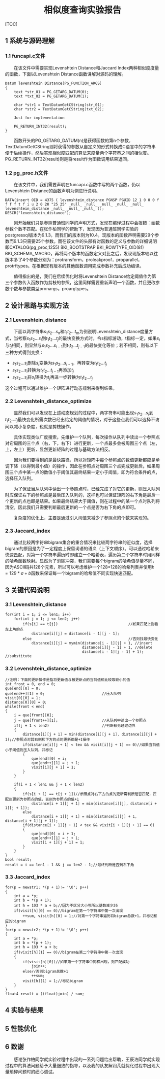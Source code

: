 # <center>相似度查询实验报告</center>

[TOC]

## 1 系统与源码理解

### 1.1 funcapi.c文件

　　在该文件中需要实现Levenshtein Distance和Jaccard Index两种相似度度量的函数，下面以Levenshtein Distance函数讲解对源码的理解。

```
Datum levenshtein Distance(PG_FUNCTION_ARGS)
{
	text *str_01 = PG_GETARG_DATUM(0);
    text *txt_02 = PG_GETARG_DATUM(1);

    char *str1 = TextDatumGetCString(str_01);
    char *str2 = TextDatumGetCString(txt_02);
    
    Just for implementation
    
    PG_RETURN_INT32(result);
}
```

　　函数开头的PG_GETARG_DATUM(n)是获得函数的第n个参数，TextDatumGetCString则将获得的参数从自定义的形式转换成C语言中的字符串便于后续操作，然后实现相似度匹配的算法来度量两个字符串之间的相似度。PG_RETURN_INT32(result)则是将result作为函数调用结果返回。

### 1.2 pg_proc.h文件

　　在该文件中，我们需要声明在funcapi.c函数中写的两个函数，仍以Levenshtein Distance的函数声明为例进行说明。

```
DATA(insert OID = 4375 ( levenshtein_distance PGNSP PGUID 12 1 0 0 0 f f f f t f i u 2 0 20 "25 25" _null_ _null_ _null_ _null_ _null_ levenshtein_distance _null_ _null_ _null_ ));
DESCR("levenshtein_distance");

```

　　刚开始我们只是参照普通班同学的声明方式，发现在编译过程中会报错：函数参数个数不匹配。在张作柏同学的帮助下，发现因为普通班同学实验的postgressql版本为9.1.3，而我们的版本则为10.4，现版本的函数声明需要29个参数而9.1.3只需要25个参数。而在该文件的头部有对函数的定义与参数的详细说明即CATALOG(pg_proc,1255) BKI_BOOTSTRAP BKI_ROWTYPE_OID(81) BKI_SCHEMA_MACRO，再将两个版本的函数定义对比之后，发现现版本较以往版本多了4个参数分别为：protransform，proleakproof，proparallel，protrftypes。在根据现有版本的其他函数调用完成参数补充后成功编译。

　　值得指出的是，我们在后续优化时将Levenshtein Distance给定阈值作为第三个参数传入函数作为剪枝的参照，这里同样需要重新声明一个函数，并且更改参数个数与参数类型pronargs，proargtypes。

## 2 设计思路与实现方法

### 2.1 Levenshtein_distance

　　下面以两字符串$s_1s_2...s_n$和$t_1t_2...t_m$为例说明Levenshtein_distance度量方式，当考察$s_1s_2...s_i$到$t_1t_2...t_j$的最快变换方式时，令s指标游动，t指标一定，如果$s_i$与$t_j$相同，则显然与$s_1s_2...s_{i - 1}$到$t_1t_2...t_{j - 1}$的最快变化等价；若不相同，则有以下三种方式得到变换：

- $s_1s_2...s_i$删除$s_i$变换为$s_1s_2...s_{i - 1}$，再转变为$t_1t_2...t_j$
- $s_1s_2...s_i$转换为$t_1t_2...t_{j - 1}$再添加$t_j$
- $s_1s_2...s_i$将$s_i$转换为$t_j$再进一步转换为$t_1t_2...t_j$

这个过程可以通过维护一个矩阵进行动态规划来得到结果。

### 2.2 Levenshtein_distance_optimize

　　显然我们可以发现在上述动态规划的过程中，两字符串可能出现$s_1s_2...s_i$到$t_1t_2...t_j$最快变化所需次数已经出给定的阈值的情况，对于这些点我们可以选择不访问以减小复杂度，也就是剪枝操作。

　　具体实现类似广度搜索，先维护一个队列，每次操作从队列中读出一个参照点对它周围的三个点（右，下，右下）进行更新，一个点最多会被周围三个点（左，上，左上）更新，显然更新矩阵的过程与基础方法相反。

　　因为我们要得到的是最快路径，所以对矩阵中每个参照点的数值更新都应是单调下降（以得到最小值）的操作，因此在参照点对周围三个点完成更新后，如果周围三个点中某一点的数值小于阈值其最终结果一定小于阈值，即为符合条件的点，选择压入队列。

　　为了保证当从队列中读出一个参照点时，已经完成了对它的更新，则压入队列时应保证右下的参照点是最后压入队列的，这样也可以保证矩阵的右下角是最后一个更新的点也即是结果。如果最终结果大于阈值，则在过程中的某一个点时队列将清空，因此我们只需要判断最后更新的一个点是否为右下角的点即可。

　　复杂度的优化上，主要是通过引入阈值来减少了参照点的个数来实现的。

### 2.3 Jaccard_index

　　通过比较两字符串bigram集合的重合情况来比较两字符串的近似度，选择bigram的原因是为了一定程度上保留词语的语义（上下文顺序）。可以通过哈希来快速匹配，对第一个字符串遍历时即建立一个哈希表，遍历第二个字符串时用同样的哈希函数映射。显然为了消除冲突，我们需要每个bigram的哈希值尽量不同，因为ASCII码共128个元素，所以可以考虑维护一个128*128的哈希列表并使用$h = 129 * a + b$函数来保证每一个bigram的哈希值不同实现快速匹配。

## 3 关键代码说明

### 3.1 Levenshtein_distance

```
for(int i = 1; i <= len1; i++)
    for(int j = 1; j <= len2; j++)
    	if(s[i] == t[j])								//如果匹配上则看左上角的点
        	distance[i][j] = distance[i - 1][j - 1];
        else											//否则找最快变化
        	distance[i][j] = mymin(distance[i - 1][j] + 1, //insert
            					   distance[i][j - 1] + 1, //delete
            					   distance[i - 1][j - 1] + 1); //substitute
```

### 3.2 Levenshtein_distance_optimize

```
//注明：下面的更新操作是指将更新值与被更新点的当前值相比较取较小的值
int front = 0, end = 0;					
que[end][0] = 0;
que[end++][1] = 0;							//压入队列
visit[0][0] = 1;
distance[0][0] = 0;
while(front < end)
{
	i = que[front][0];
    j = que[front++][1];					//从队列中读出一个参照点
    if(j + 1 < len2)						//判断有无越过边界
    {
    	distance[i][j + 1] = min(distance[i][j + 1], distance[i][j] + 1);//参照点对其右侧和下方的点的更新都是+1操作
        if(distance[i][j + 1] < tex && visit[i][j + 1] == 0)//如果当前值小于阈值则压入队列，并标记
        {
        	que[end][0] = i;
            que[end++][1] = j + 1;
            visit[i][j + 1] = 1;
        }
    }

	if(i + 1 < len1 && j + 1 < len2)
    {
    	if(s[i + 1] == t[j + 1])//参照点对右下方的点的更新需判断是否匹配，匹配则更新为参照点的值，否则为参照点的值+1
        	distance[i + 1][j + 1] = min(distance[i][j], distance[i + 1][j + 1]);
        else
        	distance[i + 1][j + 1] = min(distance[i][j] + 1, distance[i + 1][j + 1]);
        if(distance[i + 1][j + 1] < tex && visit[i + 1][j + 1] == 0)
        {
        	que[end][0] = i + 1;
            que[end++][1] = j + 1;
            visit[i + 1][j + 1] = 1;
        }
    }
}
bool result;
result = i == len1 - 1 && j == len2 - 1;//最终判断是否到右下角
```

### 3.3 Jaccard_index

```
for(p = newstr1; *(p + 1)!= '\0'; p++)
{
	int a = *p;
    int b = *(p + 1);
    int h = 103 * a + b;//因为不区分大小写所以基数减少26
    if(visit[h][0] == 0)//bigram在第一个字符串中第一次出现
    	++sum, visit[h][0] = 1;//对第一个字符串遍历将bigram总数+1，并标记相应的bigram
}
for(p = newstr2; *(p + 1)!= '\0'; p++)
{
	int a = *p;
    int b = *(p + 1);
    int h = 103 * a + b;
    if(visit[h][1] == 0)//bigram在第二个字符串中第一次出现
    {
    	if(visit[h][0])//如果第一个字符串中同样出现，则匹配成功
        	join++;
        else//否则bigram总数+1
        	++sum;
        visit[h][1] = 1;//标记bigram
    }
}
float4 result = ((float)join) / sum;
```

## 4 实验与结果

## 5 性能优化

## 6 致谢

　　感谢张作柏同学就实验过程中出现的一系列问题给出帮助，王辰浩同学就实现过程中的算法问题给予大量细致的指导，以及我的队友解润芃就优化过程中出现大量琐碎问题时的细心调试。